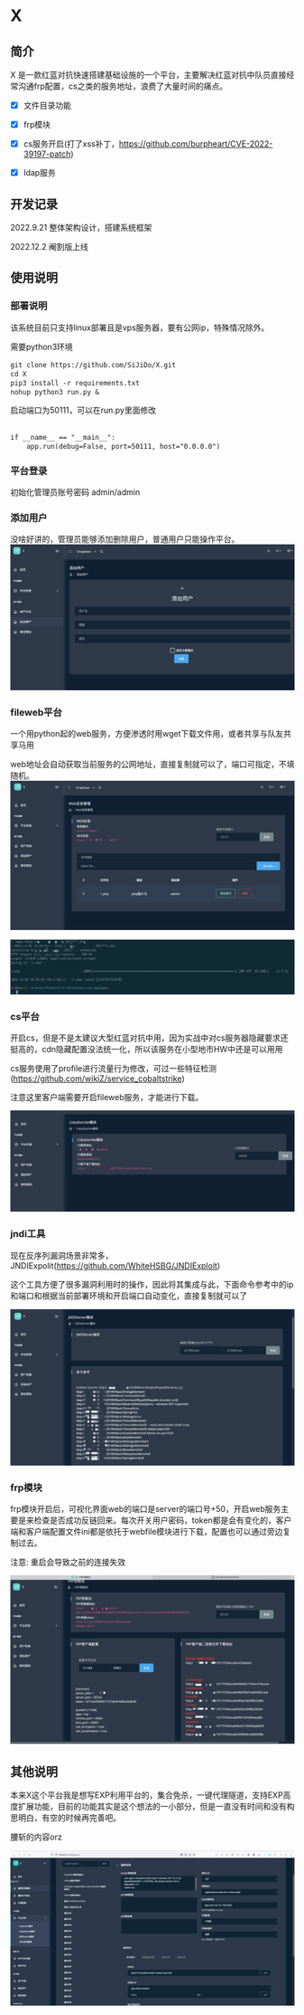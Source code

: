 # X

## 简介
X 是一款红蓝对抗快速搭建基础设施的一个平台，主要解决红蓝对抗中队员直接经常沟通frp配置，cs之类的服务地址，浪费了大量时间的痛点。

- [x] 文件目录功能  

- [x] frp模块

- [x] cs服务开启(打了xss补丁，https://github.com/burpheart/CVE-2022-39197-patch)

- [x] ldap服务

## 开发记录
2022.9.21 整体架构设计，搭建系统框架

2022.12.2 阉割版上线

## 使用说明

### 部署说明
该系统目前只支持linux部署且是vps服务器，要有公网ip，特殊情况除外。

需要python3环境

```
git clone https://github.com/SiJiDo/X.git
cd X
pip3 install -r requirements.txt
nohup python3 run.py &
```

启动端口为50111，可以在run.py里面修改
```

if __name__ == "__main__":
    app.run(debug=False, port=50111, host="0.0.0.0")
```

### 平台登录

初始化管理员账号密码 admin/admin


### 添加用户
没啥好讲的，管理员能够添加删除用户，普通用户只能操作平台。
![](img/1.png)

### fileweb平台
一个用python起的web服务，方便渗透时用wget下载文件用，或者共享与队友共享马用

web地址会自动获取当前服务的公网地址，直接复制就可以了，端口可指定，不填随机。
![](img/2.png)

![](img/3.png)

### cs平台
开启cs，但是不是太建议大型红蓝对抗中用，因为实战中对cs服务器隐藏要求还挺高的，cdn隐藏配置没法统一化，所以该服务在小型地市HW中还是可以用用

cs服务使用了profile进行流量行为修改，可过一些特征检测(https://github.com/wikiZ/service_cobaltstrike)

注意这里客户端需要开启fileweb服务，才能进行下载。

![](img/4.png)

### jndi工具

现在反序列漏洞场景非常多，JNDIExpolit(https://github.com/WhiteHSBG/JNDIExploit) 

这个工具方便了很多漏洞利用时的操作，因此将其集成与此，下面命令参考中的ip和端口和根据当前部署环境和开启端口自动变化，直接复制就可以了



![](img/5.png)

### frp模块
frp模块开启后，可视化界面web的端口是server的端口号+50，开启web服务主要是来检查是否成功反链回来。每次开关用户密码，token都是会有变化的，客户端和客户端配置文件ini都是依托于webfile模块进行下载，配置也可以通过旁边复制过去。

注意: 重启会导致之前的连接失效

![](img/6.png)


## 其他说明
本来X这个平台我是想写EXP利用平台的，集合免杀，一键代理隧道，支持EXP高度扩展功能，目前的功能其实是这个想法的一小部分，但是一直没有时间和没有构思明白，有空的时候再完善吧。

腰斩的内容orz

![](img/01.jpg)